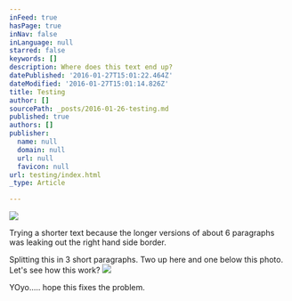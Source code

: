 ```yaml
---
inFeed: true
hasPage: true
inNav: false
inLanguage: null
starred: false
keywords: []
description: Where does this text end up?
datePublished: '2016-01-27T15:01:22.464Z'
dateModified: '2016-01-27T15:01:14.826Z'
title: Testing
author: []
sourcePath: _posts/2016-01-26-testing.md
published: true
authors: []
publisher:
  name: null
  domain: null
  url: null
  favicon: null
url: testing/index.html
_type: Article

---
```

![](https://the-grid-user-content.s3-us-west-2.amazonaws.com/e24446d7-7c46-41c0-8811-289f986cf24b.JPG)

Trying a shorter text because the longer versions of about 6 paragraphs was leaking out the right hand side border. 

Splitting this in 3 short paragraphs. Two up here and one below this photo. Let's see how this work?
![](https://the-grid-user-content.s3-us-west-2.amazonaws.com/e7be269f-f58c-4769-9a61-323fc38265e0.JPG)

YOyo..... hope this fixes the problem.